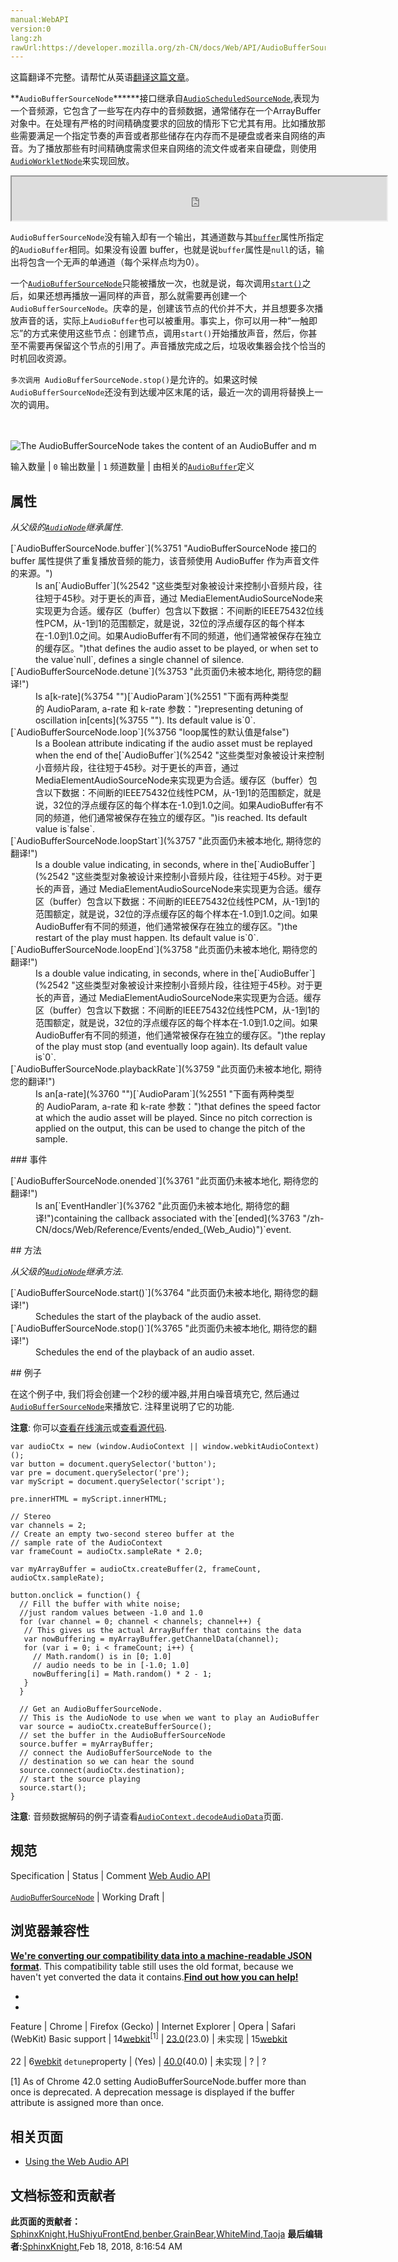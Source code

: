 ```yaml
---
manual:WebAPI
version:0
lang:zh
rawUrl:https://developer.mozilla.org/zh-CN/docs/Web/API/AudioBufferSourceNode
---
```




这篇翻译不完整。请帮忙从英语[翻译这篇文章](%3749 "")。






**`AudioBufferSourceNode`******接口继承自[`AudioScheduledSourceNode`](%2553 "此页面仍未被本地化, 期待您的翻译!"),表现为一个音频源，它包含了一些写在内存中的音频数据，通常储存在一个ArrayBuffer对象中。在处理有严格的时间精确度要求的回放的情形下它尤其有用。比如播放那些需要满足一个指定节奏的声音或者那些储存在内存而不是硬盘或者来自网络的声音。为了播放那些有时间精确度需求但来自网络的流文件或者来自硬盘，则使用[`AudioWorkletNode`](%3750 "此页面仍未被本地化, 期待您的翻译!")来实现回放。

<iframe src='https://mdn.mozillademos.org/zh-CN/docs/Web/API/AudioBufferSourceNode$samples/inheritance_diagram?revision=1360186' width='600' height='70'></iframe>


`AudioBufferSourceNode`没有输入却有一个输出，其通道数与其[`buffer`](%3751 "AudioBufferSourceNode 接口的 buffer 属性提供了重复播放音频的能力，该音频使用 AudioBuffer 作为声音文件的来源。")属性所指定的`AudioBuffer`相同。如果没有设置 buffer，也就是说`buffer`属性是`null`的话，输出将包含一个无声的单通道（每个采样点均为0）。



一个[`AudioBufferSourceNode`](%2543 "AudioBufferSourceNode 接口继承自")只能被播放一次，也就是说，每次调用[`start()`](%3752 "此页面仍未被本地化, 期待您的翻译!")之后，如果还想再播放一遍同样的声音，那么就需要再创建一个`AudioBufferSourceNode`。庆幸的是，创建该节点的代价并不大，并且想要多次播放声音的话，实际上`AudioBuffer`也可以被重用。事实上，你可以用一种“一触即忘”的方式来使用这些节点：创建节点，调用`start()`开始播放声音，然后，你甚至不需要再保留这个节点的引用了。声音播放完成之后，垃圾收集器会找个恰当的时机回收资源。



`多次调用 AudioBufferSourceNode.stop()`是允许的。如果这时候`AudioBufferSourceNode`还没有到达缓冲区末尾的话，最近一次的调用将替换上一次的调用。



<br></br>![The AudioBufferSourceNode takes the content of an AudioBuffer and m](%3748.png "")

输入数量 | `0` 
输出数量 | `1` 
频道数量 | 由相关的[`AudioBuffer`](%2542 "这些类型对象被设计来控制小音频片段，往往短于45秒。对于更长的声音，通过 MediaElementAudioSourceNode来实现更为合适。缓存区（buffer）包含以下数据：不间断的IEEE75432位线性PCM，从-1到1的范围额定，就是说，32位的浮点缓存区的每个样本在-1.0到1.0之间。如果AudioBuffer有不同的频道，他们通常被保存在独立的缓存区。")定义 


## 属性<a name="属性"></a>


<em>从父级的</em><em>[`AudioNode`](%2549 "AudioNode 接口是一个处理音频的通用模块, 比如一个音频源 (e.g. 一个 HTML <audio> or <video> 元素), 一个音频地址或者一个中间处理模块 (e.g. 一个过滤器如 BiquadFilterNode, 或一个音量控制器如 GainNode).")继承属性</em>.

<dl><dt>[`AudioBufferSourceNode.buffer`](%3751 "AudioBufferSourceNode 接口的 buffer 属性提供了重复播放音频的能力，该音频使用 AudioBuffer 作为声音文件的来源。")</dt><dd>Is an[`AudioBuffer`](%2542 "这些类型对象被设计来控制小音频片段，往往短于45秒。对于更长的声音，通过 MediaElementAudioSourceNode来实现更为合适。缓存区（buffer）包含以下数据：不间断的IEEE75432位线性PCM，从-1到1的范围额定，就是说，32位的浮点缓存区的每个样本在-1.0到1.0之间。如果AudioBuffer有不同的频道，他们通常被保存在独立的缓存区。")that defines the audio asset to be played, or when set to the value`null`, defines a single channel of silence.</dd><dt>[`AudioBufferSourceNode.detune`](%3753 "此页面仍未被本地化, 期待您的翻译!")</dt><dd>Is a[k-rate](%3754 "")[`AudioParam`](%2551 "下面有两种类型的 AudioParam, a-rate 和 k-rate 参数：")representing detuning of oscillation in[cents](%3755 ""). Its default value is`0`.</dd><dt>[`AudioBufferSourceNode.loop`](%3756 "loop属性的默认值是false")</dt><dd>Is a Boolean attribute indicating if the audio asset must be replayed when the end of the[`AudioBuffer`](%2542 "这些类型对象被设计来控制小音频片段，往往短于45秒。对于更长的声音，通过 MediaElementAudioSourceNode来实现更为合适。缓存区（buffer）包含以下数据：不间断的IEEE75432位线性PCM，从-1到1的范围额定，就是说，32位的浮点缓存区的每个样本在-1.0到1.0之间。如果AudioBuffer有不同的频道，他们通常被保存在独立的缓存区。")is reached. Its default value is`false`.</dd><dt>[`AudioBufferSourceNode.loopStart`](%3757 "此页面仍未被本地化, 期待您的翻译!")</dt><dd>Is a double value indicating, in seconds, where in the[`AudioBuffer`](%2542 "这些类型对象被设计来控制小音频片段，往往短于45秒。对于更长的声音，通过 MediaElementAudioSourceNode来实现更为合适。缓存区（buffer）包含以下数据：不间断的IEEE75432位线性PCM，从-1到1的范围额定，就是说，32位的浮点缓存区的每个样本在-1.0到1.0之间。如果AudioBuffer有不同的频道，他们通常被保存在独立的缓存区。")the restart of the play must happen. Its default value is`0`.</dd><dt>[`AudioBufferSourceNode.loopEnd`](%3758 "此页面仍未被本地化, 期待您的翻译!")</dt><dd>Is a double value indicating, in seconds, where in the[`AudioBuffer`](%2542 "这些类型对象被设计来控制小音频片段，往往短于45秒。对于更长的声音，通过 MediaElementAudioSourceNode来实现更为合适。缓存区（buffer）包含以下数据：不间断的IEEE75432位线性PCM，从-1到1的范围额定，就是说，32位的浮点缓存区的每个样本在-1.0到1.0之间。如果AudioBuffer有不同的频道，他们通常被保存在独立的缓存区。")the replay of the play must stop (and eventually loop again). Its default value is`0`.</dd><dt>[`AudioBufferSourceNode.playbackRate`](%3759 "此页面仍未被本地化, 期待您的翻译!")</dt><dd>Is an[a-rate](%3760 "")[`AudioParam`](%2551 "下面有两种类型的 AudioParam, a-rate 和 k-rate 参数：")that defines the speed factor at which the audio asset will be played. Since no pitch correction is applied on the output, this can be used to change the pitch of the sample.</dd></dl>
### 事件<a name="事件"></a>
<dl><dt>[`AudioBufferSourceNode.onended`](%3761 "此页面仍未被本地化, 期待您的翻译!")</dt><dd>Is an[`EventHandler`](%3762 "此页面仍未被本地化, 期待您的翻译!")containing the callback associated with the`[ended](%3763 "/zh-CN/docs/Web/Reference/Events/ended_(Web_Audio)")`event.</dd></dl>
## 方法<a name="方法"></a>


<em>从父级的</em><em>[`AudioNode`](%2549 "AudioNode 接口是一个处理音频的通用模块, 比如一个音频源 (e.g. 一个 HTML <audio> or <video> 元素), 一个音频地址或者一个中间处理模块 (e.g. 一个过滤器如 BiquadFilterNode, 或一个音量控制器如 GainNode).")继承方法</em>.

<dl><dt>[`AudioBufferSourceNode.start()`](%3764 "此页面仍未被本地化, 期待您的翻译!")</dt><dd>Schedules the start of the playback of the audio asset.</dd><dt>[`AudioBufferSourceNode.stop()`](%3765 "此页面仍未被本地化, 期待您的翻译!")</dt><dd>Schedules the end of the playback of an audio asset.</dd></dl>
## 例子<a name="例子"></a>


在这个例子中, 我们将会创建一个2秒的缓冲器,并用白噪音填充它, 然后通过[`AudioBufferSourceNode`](%2543 "AudioBufferSourceNode 接口继承自")来播放它. 注释里说明了它的功能.



**注意**: 你可以[查看在线演示](%3766 "")或[查看源代码](%3767 "").



```
var audioCtx = new (window.AudioContext || window.webkitAudioContext)();
var button = document.querySelector('button');
var pre = document.querySelector('pre');
var myScript = document.querySelector('script');

pre.innerHTML = myScript.innerHTML;

// Stereo
var channels = 2;
// Create an empty two-second stereo buffer at the
// sample rate of the AudioContext
var frameCount = audioCtx.sampleRate * 2.0;

var myArrayBuffer = audioCtx.createBuffer(2, frameCount, audioCtx.sampleRate);

button.onclick = function() {
  // Fill the buffer with white noise;
  //just random values between -1.0 and 1.0
  for (var channel = 0; channel < channels; channel++) {
   // This gives us the actual ArrayBuffer that contains the data
   var nowBuffering = myArrayBuffer.getChannelData(channel);
   for (var i = 0; i < frameCount; i++) {
     // Math.random() is in [0; 1.0]
     // audio needs to be in [-1.0; 1.0]
     nowBuffering[i] = Math.random() * 2 - 1;
   }
  }

  // Get an AudioBufferSourceNode.
  // This is the AudioNode to use when we want to play an AudioBuffer
  var source = audioCtx.createBufferSource();
  // set the buffer in the AudioBufferSourceNode
  source.buffer = myArrayBuffer;
  // connect the AudioBufferSourceNode to the
  // destination so we can hear the sound
  source.connect(audioCtx.destination);
  // start the source playing
  source.start();
}
```


**注意**: 音频数据解码的例子请查看[`AudioContext.decodeAudioData`](%3730 "这是从音频轨道创建用于web audio API音频源的首选方法。")页面.



## 规范<a name="规范"></a>
Specification | Status | Comment 
[Web Audio API<br></br><small>AudioBufferSourceNode</small>](%3768 "") | Working Draft |  


## 浏览器兼容性<a name="浏览器兼容性"></a>


**[We&#39;re converting our compatibility data into a machine-readable JSON format](%3344 "")**. This compatibility table still uses the old format, because we haven&#39;t yet converted the data it contains.**[Find out how you can help!](%3392 "")**


* 
* 
Feature | Chrome | Firefox (Gecko) | Internet Explorer | Opera | Safari (WebKit) 
Basic support | 14[webkit](%3568 "The name of this feature is prefixed with 'webkit' as this browser considers it experimental")<sup>[1]</sup> | [23.0](%3570 "Released on 2013-08-06.")(23.0) | 未实现 | 15[webkit](%3568 "The name of this feature is prefixed with 'webkit' as this browser considers it experimental")<br></br>22 | 6[webkit](%3568 "The name of this feature is prefixed with 'webkit' as this browser considers it experimental") 
`detune`property | (Yes) | [40.0](%3469 "Released on 2015-08-11.")(40.0) | 未实现 | ? | ? 






[1] As of Chrome 42.0 setting AudioBufferSourceNode.buffer more than once is deprecated. A deprecation message is displayed if the buffer attribute is assigned more than once.


## 相关页面<a name="相关页面"></a>

* [Using the Web Audio API](%3743 "")



## 文档标签和贡献者
**此页面的贡献者：**[SphinxKnight](%191 ""),[HuShiyuFrontEnd](%3769 ""),[benber](%3770 ""),[GrainBear](%3771 ""),[WhiteMind](%3446 ""),[Taoja](%3471 "")
**最后编辑者:**[SphinxKnight](%191 ""),<time>Feb 18, 2018, 8:16:54 AM</time>


